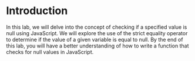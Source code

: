 # Introduction

In this lab, we will delve into the concept of checking if a specified value is null using JavaScript. We will explore the use of the strict equality operator to determine if the value of a given variable is equal to null. By the end of this lab, you will have a better understanding of how to write a function that checks for null values in JavaScript.
